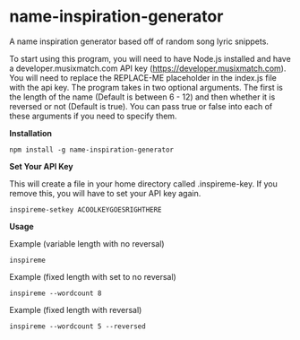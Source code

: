 # name-inspiration-generator

A name inspiration generator based off of random song lyric snippets.

To start using this program, you will need to have Node.js installed and have a developer.musixmatch.com API key (https://developer.musixmatch.com). You will need to replace the REPLACE-ME placeholder in the index.js file with the api key. The program takes in two optional arguments.
The first is the length of the name (Default is between 6 - 12) and then whether it is reversed or not (Default is true).
You can pass true or false into each of these arguments if you need to specify them.

**Installation**

```
npm install -g name-inspiration-generator
```

**Set Your API Key**

This will create a file in your home directory called .inspireme-key. If you remove this, you will have to set your API key again.

```
inspireme-setkey ACOOLKEYGOESRIGHTHERE
```

**Usage**

Example (variable length with no reversal)

```
inspireme
```

Example (fixed length with set to no reversal)

```
inspireme --wordcount 8
```

Example (fixed length with reversal)

```
inspireme --wordcount 5 --reversed
```
